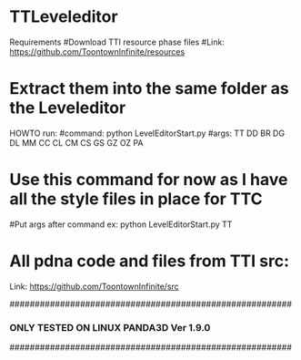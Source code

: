 # TTLeveleditor

Requirements
#Download TTI resource phase files
#Link: https://github.com/ToontownInfinite/resources
# Extract them into the same folder as the Leveleditor


HOWTO run:
#command:    python LevelEditorStart.py
#args:       TT DD BR DG DL MM CC CL CM CS GS GZ OZ PA

# Use this command for now as I have all the style files in place for TTC
#Put args after command ex: python LevelEditorStart.py TT


# All pdna code and files from TTI src:
Link: https://github.com/ToontownInfinite/src


########################################################
###      ONLY TESTED ON LINUX PANDA3D Ver 1.9.0      ###
########################################################